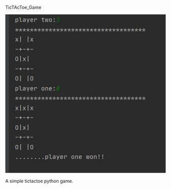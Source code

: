 TicTAcToe_Game

<img src="https://github.com/AmmarSahyoun/TicTAcToe_Game/blob/master/gh.JPG"> 

A simple tictactoe python game.
